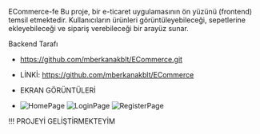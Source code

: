 ECommerce-fe
Bu proje, bir e-ticaret uygulamasının ön yüzünü (frontend) temsil etmektedir. Kullanıcıların ürünleri görüntüleyebileceği, sepetlerine ekleyebileceği ve sipariş verebileceği bir arayüz sunar.

Backend Tarafı
- https://github.com/mberkanakblt/ECommerce.git
- LİNKİ: https://github.com/mberkanakblt/ECommerce

- EKRAN GÖRÜNTÜLERİ
- ![HomePage](https://github.com/user-attachments/assets/30f021fc-9513-4755-be58-9f08e59ce0cd)
![LoginPage](https://github.com/user-attachments/assets/06c7c5be-67ff-4f0f-a753-9aaa706eb106)
![RegisterPage](https://github.com/user-attachments/assets/331113af-3af2-499b-a2eb-29ba4bd0442f)

!!! PROJEYİ GELİŞTİRMEKTEYİM 
